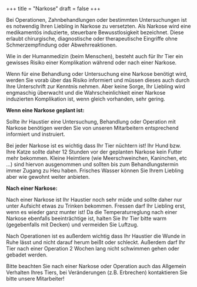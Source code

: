 +++
title = "Narkose"
draft = false
+++

Bei Operationen, Zahnbehandlungen oder bestimmten Untersuchungen ist es notwendig Ihren Liebling in Narkose zu versetzten. Als Narkose wird eine medikamentös induzierte, steuerbare Bewusstlosigkeit bezeichnet. Diese erlaubt chirurgische, diagnostische oder therapeutische Eingriffe ohne Schmerzempfindung oder Abwehrreaktionen.

Wie in der Humanmedizin (beim Menschen), besteht auch für Ihr Tier ein gewisses Risiko einer Komplikation während oder nach einer Narkose.

Wenn für eine Behandlung oder Untersuchung eine Narkose benötigt wird, werden Sie vorab über das Risiko informiert und müssen dieses auch durch Ihre Unterschrift zur Kenntnis nehmen. Aber keine Sorge, Ihr Liebling wird engmaschig überwacht und die Wahrscheinlichkeit einer Narkose induzierten Komplikation ist, wenn gleich vorhanden, sehr gering.

**Wenn eine Narkose geplant ist:**

Sollte ihr Haustier eine Untersuchung, Behandlung oder Operation mit Narkose benötigen werden Sie von unseren Mitarbeitern entsprechend informiert und instruiert.

Bei jeder Narkose ist es wichtig dass Ihr Tier nüchtern ist! Ihr Hund bzw. Ihre Katze sollte daher 12 Stunden vor der geplanten Narkose kein Futter mehr bekommen. Kleine Heimtiere (wie Meerschweinchen, Kaninchen, etc ...) sind hiervon ausgenommen und sollten bis zum Behandlungstermin immer Zugang zu Heu haben. Frisches Wasser können Sie Ihrem Liebling aber wie gewohnt weiter anbieten.

**Nach einer Narkose:**

Nach einer Narkose ist Ihr Haustier noch sehr müde und sollte daher nur unter Aufsicht etwas zu Trinken bekommen. Fressen darf Ihr Liebling erst, wenn es wieder ganz munter ist! Da die Temperaturreglung nach einer Narkose ebenfalls beeinträchtige ist, halten Sie Ihr Tier bitte warm (gegebenfalls mit Decken) und vermeiden Sie Luftzug.

Nach Operationen ist es außerdem wichtig dass Ihr Haustier die Wunde in Ruhe lässt und nicht darauf herum beißt oder schleckt. Außerdem darf Ihr Tier nach einer Operation 2 Wochen lang nicht schwimmen gehen oder gebadet werden.

Bitte beachten Sie nach einer Narkose oder Operation auch das Allgemein Verhalten Ihres Tiers, bei Veränderungen (z.B. Erbrechen) kontaktieren Sie bitte unsere Mitarbeiter!
